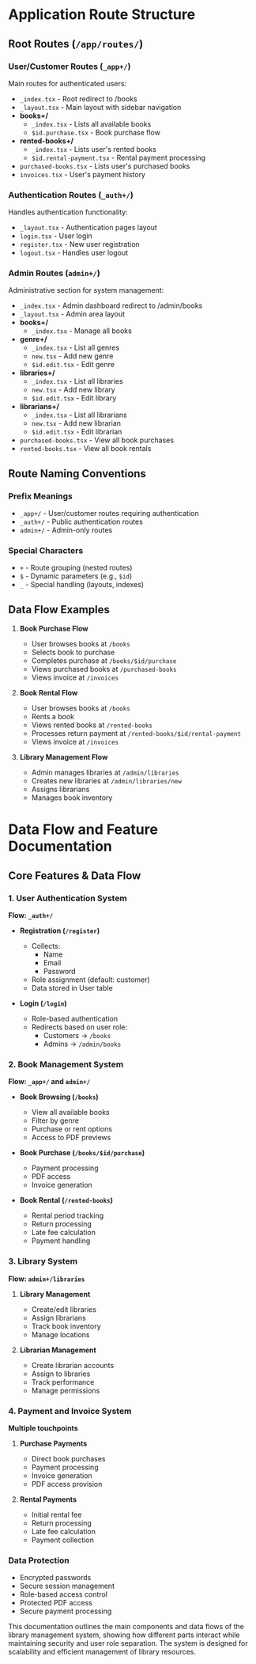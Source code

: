 # Application Route Structure

## Root Routes (`/app/routes/`)

### User/Customer Routes (`_app+/`)
Main routes for authenticated users:

- `_index.tsx` - Root redirect to /books
- `_layout.tsx` - Main layout with sidebar navigation
- **books+/**
  - `_index.tsx` - Lists all available books
  - `$id.purchase.tsx` - Book purchase flow
- **rented-books+/**
  - `_index.tsx` - Lists user's rented books
  - `$id.rental-payment.tsx` - Rental payment processing
- `purchased-books.tsx` - Lists user's purchased books
- `invoices.tsx` - User's payment history

### Authentication Routes (`_auth+/`)
Handles authentication functionality:

- `_layout.tsx` - Authentication pages layout
- `login.tsx` - User login
- `register.tsx` - New user registration
- `logout.tsx` - Handles user logout

### Admin Routes (`admin+/`)
Administrative section for system management:

- `_index.tsx` - Admin dashboard redirect to /admin/books
- `_layout.tsx` - Admin area layout
- **books+/**
  - `_index.tsx` - Manage all books
- **genre+/**
  - `_index.tsx` - List all genres
  - `new.tsx` - Add new genre
  - `$id.edit.tsx` - Edit genre
- **libraries+/**
  - `_index.tsx` - List all libraries
  - `new.tsx` - Add new library
  - `$id.edit.tsx` - Edit library
- **librarians+/**
  - `_index.tsx` - List all librarians
  - `new.tsx` - Add new librarian
  - `$id.edit.tsx` - Edit librarian
- `purchased-books.tsx` - View all book purchases
- `rented-books.tsx` - View all book rentals

## Route Naming Conventions

### Prefix Meanings
- `_app+/` - User/customer routes requiring authentication
- `_auth+/` - Public authentication routes
- `admin+/` - Admin-only routes

### Special Characters
- `+` - Route grouping (nested routes)
- `$` - Dynamic parameters (e.g., `$id`)
- `_` - Special handling (layouts, indexes)

## Data Flow Examples

1. **Book Purchase Flow**
   - User browses books at `/books`
   - Selects book to purchase
   - Completes purchase at `/books/$id/purchase`
   - Views purchased books at `/purchased-books`
   - Views invoice at `/invoices`

2. **Book Rental Flow**
   - User browses books at `/books`
   - Rents a book
   - Views rented books at `/rented-books`
   - Processes return payment at `/rented-books/$id/rental-payment`
   - Views invoice at `/invoices`

3. **Library Management Flow**
   - Admin manages libraries at `/admin/libraries`
   - Creates new libraries at `/admin/libraries/new`
   - Assigns librarians
   - Manages book inventory

# Data Flow and Feature Documentation

## Core Features & Data Flow

### 1. User Authentication System
**Flow: `_auth+/`**
- **Registration (`/register`)**
  - Collects:
    - Name
    - Email
    - Password
  - Role assignment (default: customer)
  - Data stored in User table

- **Login (`/login`)**
  - Role-based authentication
  - Redirects based on user role:
    - Customers → `/books`
    - Admins → `/admin/books`

### 2. Book Management System
**Flow: `_app+/` and `admin+/`**

- **Book Browsing (`/books`)**
  - View all available books
  - Filter by genre
  - Purchase or rent options
  - Access to PDF previews

- **Book Purchase (`/books/$id/purchase`)**
  - Payment processing
  - PDF access
  - Invoice generation

- **Book Rental (`/rented-books`)**
  - Rental period tracking
  - Return processing
  - Late fee calculation
  - Payment handling

### 3. Library System
**Flow: `admin+/libraries`**

1. **Library Management**
   - Create/edit libraries
   - Assign librarians
   - Track book inventory
   - Manage locations

2. **Librarian Management**
   - Create librarian accounts
   - Assign to libraries
   - Track performance
   - Manage permissions

### 4. Payment and Invoice System
**Multiple touchpoints**

1. **Purchase Payments**
   - Direct book purchases
   - Payment processing
   - Invoice generation
   - PDF access provision

2. **Rental Payments**
   - Initial rental fee
   - Return processing
   - Late fee calculation
   - Payment collection


### Data Protection
- Encrypted passwords
- Secure session management
- Role-based access control
- Protected PDF access
- Secure payment processing

This documentation outlines the main components and data flows of the library management system, showing how different parts interact while maintaining security and user role separation. The system is designed for scalability and efficient management of library resources. 